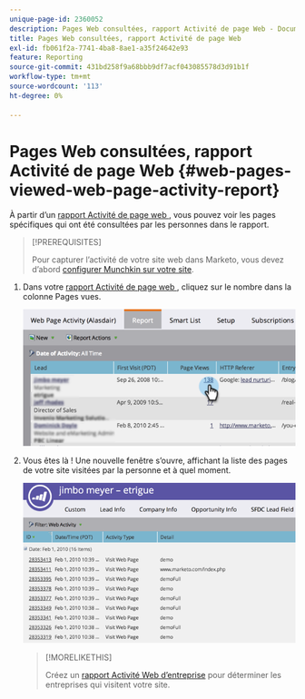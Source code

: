 ```yaml
---
unique-page-id: 2360052
description: Pages Web consultées, rapport Activité de page Web - Documents Marketo - Documentation du produit
title: Pages Web consultées, rapport Activité de page Web
exl-id: fb061f2a-7741-4ba8-8ae1-a35f24642e93
feature: Reporting
source-git-commit: 431bd258f9a68bbb9df7acf043085578d3d91b1f
workflow-type: tm+mt
source-wordcount: '113'
ht-degree: 0%

---
```


# Pages Web consultées, rapport Activité de page Web {#web-pages-viewed-web-page-activity-report}

À partir d’un [ rapport Activité de page web ](/help/marketo/product-docs/reporting/basic-reporting/report-types/web-page-activity-report.md), vous pouvez voir les pages spécifiques qui ont été consultées par les personnes dans le rapport.

>[!PREREQUISITES]
>
>Pour capturer l’activité de votre site web dans Marketo, vous devez d’abord [configurer Munchkin sur votre site](/help/marketo/product-docs/administration/additional-integrations/add-munchkin-tracking-code-to-your-website.md).

1. Dans votre [ rapport Activité de page web ](/help/marketo/product-docs/reporting/basic-reporting/report-types/web-page-activity-report.md), cliquez sur le nombre dans la colonne Pages vues.

   ![](assets/image2014-9-16-14-3a54-3a8.png)

1. Vous êtes là ! Une nouvelle fenêtre s’ouvre, affichant la liste des pages de votre site visitées par la personne et à quel moment.

   ![](assets/image2014-9-16-14-3a54-3a12.png)

   >[!MORELIKETHIS]
   >
   >Créez un [rapport Activité Web d’entreprise](/help/marketo/product-docs/reporting/basic-reporting/report-types/company-web-activity-report.md) pour déterminer les entreprises qui visitent votre site.
